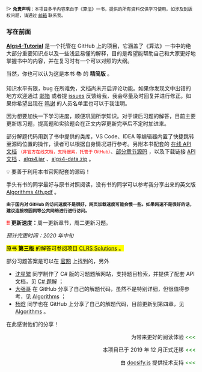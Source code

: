 !> <small><b>免责声明</b>：本项目多半内容来自于《算法》一书，提供的所有资料仅供学习使用。如涉及到版权问题，请通过 [邮箱](mailto:foyoodo@163.com) 联系我。</small>

### 写在前面

[**Algs4-Tutorial**](https://github.com/treldo/Algs4-Tutorial) 是一个托管在 GitHub 上的项目，它涵盖了《算法》一书中的绝大部分重要知识点以及一些浅显易懂的解释，目的是希望能帮助自己和大家更好地掌握书中的内容，并在复习时有一个可以对照的大纲。

当然，你也可以认为这是本书 📚 的 **精简版** 。

知识水平有限，bug 在所难免，文档尚未开启评论功能。如果你发现文中出错的地方欢迎通过 [邮箱](mailto:foyoodo@163.com) 或者提 <a href="https://github.com/treldo/Algorithms-4th-Tutorial/issues/new" target="_blank">issues</a> 反馈给我，我会尽量及时回复并进行修正。如果你希望出现在 [鸣谢]() 的人员名单里也可以于我注明。

因为想要加快一下学习进度，顺便巩固所学知识。对于课后习题的解答，目前主要更新练习题，提高题和实验题会在正文内容更新完毕后不定时加进来。

部分解题代码用到了书中提供的类库，VS Code、IDEA 等编辑器内置了快捷跳转至源码位置的操作，读者可以根据自身情况进行参考。另附本书配套的 <a href="https://treldo.github.io/Javadoc_algs4/index.html" target="_blank">在线 API 文档</a> <font color="red"><small>（非官方在线文档，支持搜索，托管于 GitHub）</small></font>、[部分章节源码](https://algs4.cs.princeton.edu/code/) ，以及下载链接 [API 文档](https://github.com/treldo/Javadoc_algs4/archive/master.zip) 、[algs4.jar](https://algs4.cs.princeton.edu/code/algs4.jar) 、[algs4-data.zip](https://algs4.cs.princeton.edu/code/algs4-data.zip) 。

💡 要善于利用本书官网配套的源码！

手头有书的同学最好与原书对照阅读，没有书的同学可以参考我分享出来的英文版 <a href="https://545c.com/file/21865438-400334796" target="_blank">Algorithms 4th.pdf</a> 。

**<small>由于国内对 GitHub 的访问速度不是很好，网页加载速度可能会慢一些。如果网速不是很好的话，建议连接校园网等公共网络进行进行访问。</small>**

<b><font color="red">‼️</font> 更新速度：</b>周一更新章节，周二更新习题。

*预计完更时间：2020 年中旬*

<mark>原书 **第三版** 的解答可参阅项目 [CLRS Solutions](https://walkccc.github.io/CLRS/) 。</mark>

部分习题答案是可以在 <a href="https://algs4.cs.princeton.edu/home/" target="_blank">官网</a> 上找到的，另外
- <a href="https://github.com/ikesnowy" target="_blank">沈星繁</a> 同学制作了 C# 版的习题题解网站，支持题目检索，并提供了配套 API 文档，见 <a href="https://alg4.ikesnowy.com" target="_blank">C# 题解</a> ；
- <a href="https://github.com/jimmysuncpt" target="_blank">大强哥</a> 在 GitHub 分享了自己的解题代码，虽然不是特别详细，但很值得参考，见 <a href="https://github.com/jimmysuncpt/Algorithms" target="_blank">Algorithms</a> ；
- <a href="https://github.com/YangXiaoHei" target="_blank">杨晗</a> 同学也在 GitHub 上分享了自己的解题代码，目前更新到第四章，见 <a href="https://github.com/YangXiaoHei/Algorithms" target="_blank">Algorithms</a> 。

在此感谢他们的分享！

<div style="text-align: right;">

为带来更好的阅读体验 <font color="green"><<<</font>

本项目已于 2019 年 12 月正式迁移 <font color="green"><<<</font>

由 [docsify.js](https://docsify.js.org) 提供技术支持 <font color="green"><<<</font>

</div>
